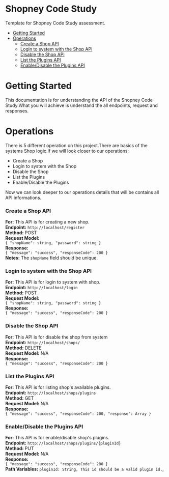 # Shopney Code Study
Template for Shopney Code Study assessment.

  - [Getting Started](https://github.com/mahirsayilir/shopney-code-study/blob/main/README.md#getting-stated)
  - [Operations](https://github.com/mahirsayilir/shopney-code-study/blob/main/README.md#operations)
    - [Create a Shop API](https://github.com/mahirsayilir/shopney-code-study/blob/main/README.md#create-a-shop-api)
    - [Login to system with the Shop API](https://github.com/mahirsayilir/shopney-code-study/blob/main/README.md#login-to-system-with-the-shop-api)
    - [Disable the Shop API](https://github.com/mahirsayilir/shopney-code-study/blob/main/README.md#disable-the-shop-api)
    - [List the Plugins API](https://github.com/mahirsayilir/shopney-code-study/blob/main/README.md#list-the-plugins-api)
    - [Enable/Disable the Plugins API](https://github.com/mahirsayilir/shopney-code-study/blob/main/README.md#enabledisable-the-plugins-api)

# Getting Started
This documentation is for understanding the API of the Shopney Code Study.What you will achieve is understand the all endpoints, request and responses.

# Operations
There is 5 different operation on this project.There are basics of the systems Shop logic.If we will look closer to our operations;

  - Create a Shop
  - Login to system with the Shop
  - Disable the Shop
  - List the Plugins
  - Enable/Disable the Plugins

Now we can look deeper to our operations details that will be contains all API informations.

### Create a Shop API
<b>For:</b> This API is for creating a new shop. <br>
<b>Endpoint:</b> `http://localhost/register` <br>
<b>Method:</b> POST <br>
<b>Request Model:</b> <br>
`
{
  "shopName": string,
  "password": string
}
` <br>
<b>Response:</b> <br>
`
{
  "message": "success",
  "responseCode": 200
}
` <br>
<b>Notes:</b> The `shopName` field should be unique.

### Login to system with the Shop API
<b>For:</b> This API is for login to system with shop. <br>
<b>Endpoint:</b> `http://localhost/login` <br>
<b>Method:</b> POST <br>
<b>Request Model:</b> <br>
`
{
  "shopName": string,
  "password": string
}
` <br>
<b>Response:</b> <br>
`
{
  "message": "success",
  "responseCode": 200
}
` <br>

### Disable the Shop API
<b>For:</b> This API is for disable the shop from system <br>
<b>Endpoint:</b> `http://localhost/shops/` <br>
<b>Method:</b> DELETE <br>
<b>Request Model:</b> N/A<br>
<b>Response:</b> <br>
`
{
  "message": "success",
  "responseCode": 200
}
` <br>

### List the Plugins API
<b>For:</b> This API is for listing shop's available plugins. <br>
<b>Endpoint:</b> `http://localhost/shops/plugins` <br>
<b>Method:</b> GET <br>
<b>Request Model:</b> N/A<br>
<b>Response:</b> <br>
`
{
  "message": "success",
  "responseCode": 200,
  "response": Array
}
` <br>

### Enable/Disable the Plugins API
<b>For:</b> This API is for enable/disable shop's plugins. <br>
<b>Endpoint:</b> `http://localhost/shops/plugins/{pluginId}` <br>
<b>Method:</b> PUT <br>
<b>Request Model:</b> N/A <br>
<b>Response:</b> <br>
`
{
  "message": "success",
  "responseCode": 200
}
` <br>
<b>Path Variables:</b> `pluginId: String, This id should be a valid plugin id.`,
